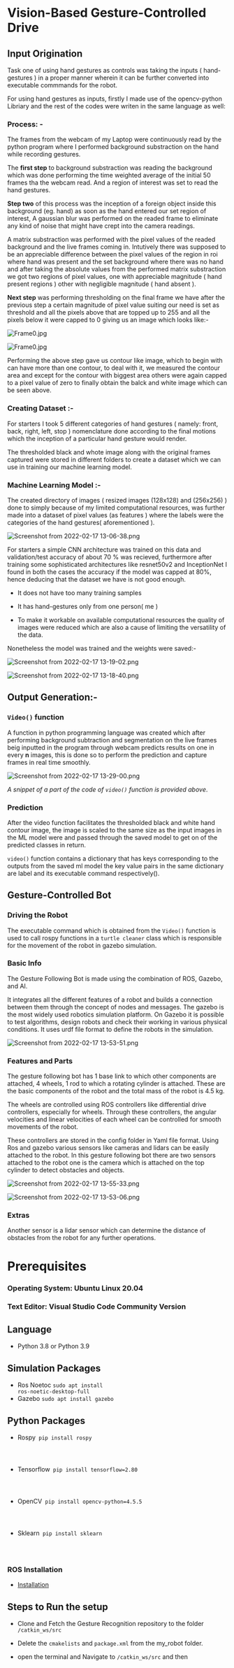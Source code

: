 # Vision-Based Gesture-Controlled Drive

## Input Origination

Task one of using hand gestures as controls was taking the inputs ( hand-gestures ) in a proper manner wherein it can be further converted into executable commmands for the robot.

For using hand gestures as inputs, firstly I made use of the opencv-python Libriary and the rest of the codes were writen in the same language as well:

### Process: -

The frames from the webcam of my Laptop were continuously read by the python program where I performed background substraction on the hand while recording gestures.

The **first step** to background substraction was reading the background which was done performing the time weighted average of the initial 50 frames tha the webcam read. And a region of interest was set to read the hand gestures.

**Step two** of this process was the inception of a foreign object inside this background (eg. hand) as soon as the hand entered our set region of interest, A gaussian blur was performed on the readed frame to eliminate any kind of noise that might have crept into the camera readings.

A matrix substraction was performed with the pixel values of the readed background and the live frames coming in. Intutively there was supposed to be an appreciable difference between the pixel values of the region in roi where hand was present and the set background where there was no hand and after taking the absolute values from the performed matrix substraction we got two regions of pixel values, one with appreciable magnitude ( hand present regions ) other with negligible magnitude ( hand absent ).

**Next step** was performing thresholding on the final frame we have after the previous step a certain magnitude of pixel value suiting our need is set as threshold and all the pixels above that are topped up to 255 and all the pixels below it were capped to 0 giving us an image which looks like:-

![Frame0.jpg](Vision-Bas%207ea3a/Frame0.jpg)

![Frame0.jpg](Vision-Bas%207ea3a/Frame0%201.jpg)

Performing the above step gave us contour like image, which to begin with can have more than one contour, to deal with it, we measured the contour area and except for the contour with biggest area others were again capped to a pixel value of zero to finally obtain the balck and white image which can be seen above.

### Creating Dataset :-

For starters I took 5 different categories of hand gestures ( namely: front, back, right, left, stop ) nomenclature done according to the final motions which the inception of a particular hand gesture would render.

The thresholded black and whote image along with the original frames captured were stored in different folders to create a dataset which we can use in training our machine learning model.

### Machine Learning Model :-

The created directory of images ( resized images (128x128) and (256x256) ) done to simply because of my limited computational resources, was further made into a dataset of pixel values (as features ) where the labels were the categories of the hand gestures( aforementioned ).

![Screenshot from 2022-02-17 13-06-38.png](Vision-Bas%207ea3a/Screenshot_from_2022-02-17_13-06-38.png)

For starters a simple CNN architecture was trained on this data and validation/test accuracy of about 70 % was recieved, furthermore after training some sophisticated architectures like resnet50v2 and InceptionNet I found in both the cases the accuracy if the model was capped at 80%, hence deducing that the dataset we have is not good enough.

- It does not have too many training samples

- It has hand-gestures only from one person( me )

- To make it workable on available computational resources the quality of images were reduced which are also a cause of limiting the versatility of the data.

Nonetheless the model was trained and the weights were saved:-  

![Screenshot from 2022-02-17 13-19-02.png](Vision-Bas%207ea3a/Screenshot_from_2022-02-17_13-19-02.png)

![Screenshot from 2022-02-17 13-18-40.png](Vision-Bas%207ea3a/Screenshot_from_2022-02-17_13-18-40.png)

## Output Generation:-

### `Video()` function

A function in python programming language was created which after performing background subtraction and segmentation on the live frames beig inputted in the program through webcam predicts results on one in every **n** images, this is done so to perform the prediction and capture frames in real time smoothly.

![Screenshot from 2022-02-17 13-29-00.png](Vision-Bas%207ea3a/Screenshot_from_2022-02-17_13-29-00.png)

*A snippet of a part of the code of `video()` function is provided above*.

### Prediction

After the video function facilitates the thresholded black and white hand contour image, the image is scaled to the same size as the input images in the ML model were and passed through the saved model to get on of the predicted classes in return.

`video()` function contains a dictionary that has keys corresponding to the outputs from the saved ml model the key value pairs in the same dictionary are label and its executable command respectively().

## Gesture-Controlled Bot

### Driving the Robot

The executable command which is obtained from the `Video()` function is used to call rospy functions in a `turtle cleaner` class which is responsible for the movement of the robot in gazebo simulation.

### Basic Info

The Gesture Following Bot is made using the combination of ROS, Gazebo, and AI.

It integrates all the different features of a robot and builds a connection between them through the concept of nodes and messages. The gazebo is the most widely used robotics simulation platform. On Gazebo it is possible to test algorithms, design robots and check their working in various physical conditions.
It uses urdf file format to define the robots in the simulation.

![Screenshot from 2022-02-17 13-53-51.png](Vision-Bas%207ea3a/Screenshot_from_2022-02-17_13-53-51.png)

### Features and Parts

The gesture following bot has 1 base link to which other components are attached, 4 wheels, 1 rod to which a rotating cylinder is attached. These are the basic components of the robot and the total mass of the robot is 4.5 kg.

The wheels are controlled using ROS controllers like differential drive controllers, especially for wheels. Through these controllers, the angular velocities and linear velocities of each wheel can be controlled for smooth movements of the robot.

These controllers are stored in the config folder in Yaml file format. Using Ros and gazebo various sensors like cameras and lidars can be easily attached to the robot. In this gesture following bot there are two sensors attached to the robot one is the camera which is attached on the top cylinder to detect obstacles and objects.

![Screenshot from 2022-02-17 13-55-33.png](Vision-Bas%207ea3a/Screenshot_from_2022-02-17_13-55-33.png)

![Screenshot from 2022-02-17 13-53-06.png](Vision-Bas%207ea3a/Screenshot_from_2022-02-17_13-53-06.png)

### Extras

Another sensor is a lidar sensor which can determine the distance of obstacles from the robot for any further operations.

# 
# Prerequisites
### Operating System: Ubuntu Linux 20.04
### Text Editor: Visual Studio Code Community Version
## Language 
* Python 3.8 or Python 3.9
## Simulation Packages
* Ros Noetoc
<code>sudo apt install ros-noetic-desktop-full</code>
* Gazebo 
<code>sudo apt install gazebo</code>

## Python Packages

* Rospy<code>
pip install rospy
</code>

* Tensorflow<code>
pip install tensorflow=2.80
</code>

* OpenCV<code> 
pip install opencv-python=4.5.5
</code>

* Sklearn<code>
pip install sklearn
</code>

### ROS Installation
* <a href="http://wiki.ros.org/noetic/Installation/Ubuntu">Installation</a>

## Steps to Run the setup
* Clone and Fetch the Gesture Recognition repository to the folder <code>/catkin_ws/src</code>

* Delete the <code>cmakelists</code> and <code>package.xml</code> from the my_robot folder.
* open the terminal and Navigate to <code>/catkin_ws/src</code> and then 
